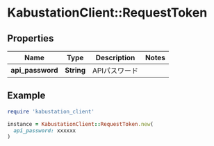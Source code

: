 # KabustationClient::RequestToken

## Properties

| Name | Type | Description | Notes |
| ---- | ---- | ----------- | ----- |
| **api_password** | **String** | APIパスワード |  |

## Example

```ruby
require 'kabustation_client'

instance = KabustationClient::RequestToken.new(
  api_password: xxxxxx
)
```

